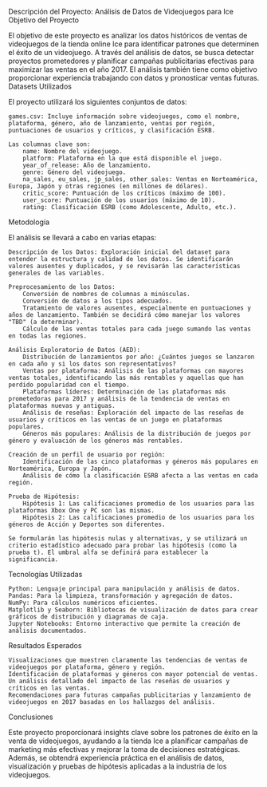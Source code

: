 Descripción del Proyecto: Análisis de Datos de Videojuegos para Ice
Objetivo del Proyecto

El objetivo de este proyecto es analizar los datos históricos de ventas de videojuegos de la tienda online Ice para identificar patrones que determinen el éxito de un videojuego. A través del análisis de datos, se busca detectar proyectos prometedores y planificar campañas publicitarias efectivas para maximizar las ventas en el año 2017. El análisis también tiene como objetivo proporcionar experiencia trabajando con datos y pronosticar ventas futuras.
Datasets Utilizados

El proyecto utilizará los siguientes conjuntos de datos:

    games.csv: Incluye información sobre videojuegos, como el nombre, plataforma, género, año de lanzamiento, ventas por región, puntuaciones de usuarios y críticos, y clasificación ESRB.

    Las columnas clave son:
        name: Nombre del videojuego.
        platform: Plataforma en la que está disponible el juego.
        year_of_release: Año de lanzamiento.
        genre: Género del videojuego.
        na_sales, eu_sales, jp_sales, other_sales: Ventas en Norteamérica, Europa, Japón y otras regiones (en millones de dólares).
        critic_score: Puntuación de los críticos (máximo de 100).
        user_score: Puntuación de los usuarios (máximo de 10).
        rating: Clasificación ESRB (como Adolescente, Adulto, etc.).

Metodología

El análisis se llevará a cabo en varias etapas:

    Descripción de los Datos: Exploración inicial del dataset para entender la estructura y calidad de los datos. Se identificarán valores ausentes y duplicados, y se revisarán las características generales de las variables.

    Preprocesamiento de los Datos:
        Conversión de nombres de columnas a minúsculas.
        Conversión de datos a los tipos adecuados.
        Tratamiento de valores ausentes, especialmente en puntuaciones y años de lanzamiento. También se decidirá cómo manejar los valores "TBD" (a determinar).
        Cálculo de las ventas totales para cada juego sumando las ventas en todas las regiones.

    Análisis Exploratorio de Datos (AED):
        Distribución de lanzamientos por año: ¿Cuántos juegos se lanzaron en cada año y si los datos son representativos?
        Ventas por plataforma: Análisis de las plataformas con mayores ventas totales, identificando las más rentables y aquellas que han perdido popularidad con el tiempo.
        Plataformas líderes: Determinación de las plataformas más prometedoras para 2017 y análisis de la tendencia de ventas en plataformas nuevas y antiguas.
        Análisis de reseñas: Exploración del impacto de las reseñas de usuarios y críticos en las ventas de un juego en plataformas populares.
        Géneros más populares: Análisis de la distribución de juegos por género y evaluación de los géneros más rentables.

    Creación de un perfil de usuario por región:
        Identificación de las cinco plataformas y géneros más populares en Norteamérica, Europa y Japón.
        Análisis de cómo la clasificación ESRB afecta a las ventas en cada región.

    Prueba de Hipótesis:
        Hipótesis 1: Las calificaciones promedio de los usuarios para las plataformas Xbox One y PC son las mismas.
        Hipótesis 2: Las calificaciones promedio de los usuarios para los géneros de Acción y Deportes son diferentes.

    Se formularán las hipótesis nulas y alternativas, y se utilizará un criterio estadístico adecuado para probar las hipótesis (como la prueba t). El umbral alfa se definirá para establecer la significancia.

Tecnologías Utilizadas

    Python: Lenguaje principal para manipulación y análisis de datos.
    Pandas: Para la limpieza, transformación y agregación de datos.
    NumPy: Para cálculos numéricos eficientes.
    Matplotlib y Seaborn: Bibliotecas de visualización de datos para crear gráficos de distribución y diagramas de caja.
    Jupyter Notebooks: Entorno interactivo que permite la creación de análisis documentados.

Resultados Esperados

    Visualizaciones que muestren claramente las tendencias de ventas de videojuegos por plataforma, género y región.
    Identificación de plataformas y géneros con mayor potencial de ventas.
    Un análisis detallado del impacto de las reseñas de usuarios y críticos en las ventas.
    Recomendaciones para futuras campañas publicitarias y lanzamiento de videojuegos en 2017 basadas en los hallazgos del análisis.

Conclusiones

Este proyecto proporcionará insights clave sobre los patrones de éxito en la venta de videojuegos, ayudando a la tienda Ice a planificar campañas de marketing más efectivas y mejorar la toma de decisiones estratégicas. Además, se obtendrá experiencia práctica en el análisis de datos, visualización y pruebas de hipótesis aplicadas a la industria de los videojuegos.
